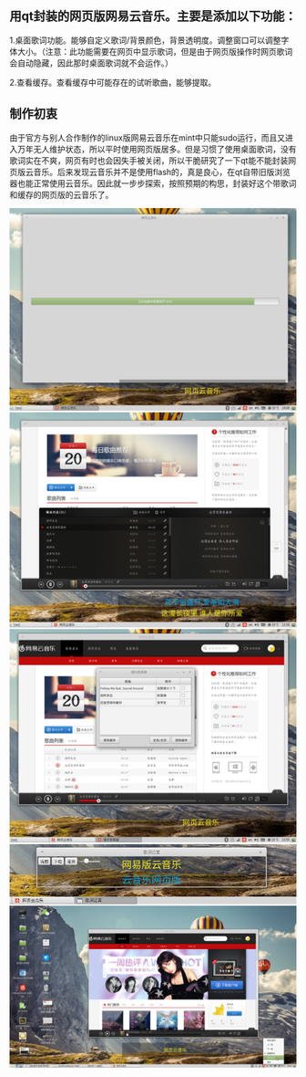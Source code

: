 用qt封装的网页版网易云音乐。主要是添加以下功能：
----------
1.桌面歌词功能。能够自定义歌词/背景颜色，背景透明度。调整窗口可以调整字体大小。（注意：此功能需要在网页中显示歌词，但是由于网页版操作时网页歌词会自动隐藏，因此那时桌面歌词就不会运作。）

2.查看缓存。查看缓存中可能存在的试听歌曲，能够提取。

制作初衷
------------
由于官方与别人合作制作的linux版网易云音乐在mint中只能sudo运行，而且又进入万年无人维护状态，所以平时使用网页版居多。但是习惯了使用桌面歌词，没有歌词实在不爽，网页有时也会因失手被关闭，所以干脆研究了一下qt能不能封装网页版云音乐。后来发现云音乐并不是使用flash的，真是良心，在qt自带旧版浏览器也能正常使用云音乐。因此就一步步探索，按照预期的构思，封装好这个带歌词和缓存的网页版的云音乐了。

![截图](https://github.com/noahsai/web-cloud-music/raw/master/截图/0.png)
![截图](https://github.com/noahsai/web-cloud-music/raw/master/截图/1.png)
![截图](https://github.com/noahsai/web-cloud-music/raw/master/截图/2.png)
![截图](https://github.com/noahsai/web-cloud-music/raw/master/截图/3.png)
![截图](https://github.com/noahsai/web-cloud-music/raw/master/截图/4.png)
